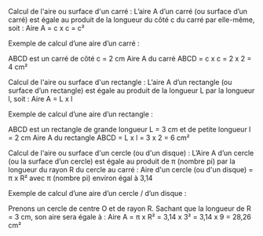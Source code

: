 Calcul de l'aire ou surface d'un carré :
L’aire A d’un carré (ou surface d’un carré) est égale au produit de la longueur du côté c du carré par elle-même, soit : Aire A = c x c = c²

Exemple de calcul d’une aire d’un carré :

ABCD est un carré de côté c = 2 cm
Aire A du carré ABCD = c x c = 2 x 2 = 4 cm²

Calcul de l'aire ou surface d'un rectangle :
L’aire A d’un rectangle (ou surface d’un rectangle) est égale au produit de la longueur L par la longueur l, soit : Aire A = L x l

Exemple de calcul d’une aire d’un rectangle :

ABCD est un rectangle de grande longueur L = 3 cm et de petite longueur l = 2 cm
Aire A du rectangle ABCD = L x l = 3 x 2 = 6 cm²

Calcul de l'aire ou surface d'un cercle
(ou d'un disque) :
L’Aire A d’un cercle (ou la surface d’un cercle) est égale au produit de π (nombre pi) par la longueur du rayon R du cercle au carré :
Aire d'un cercle (ou d'un disque) = π x R²
avec π (nombre pi) environ égal à 3,14

Exemple de calcul d’une aire d’un cercle / d’un disque :

Prenons un cercle de centre O et de rayon R. Sachant que la longueur de R = 3 cm, son aire sera égale à :
Aire A = π x R² = 3,14 x 3² = 3,14 x 9 = 28,26 cm² 